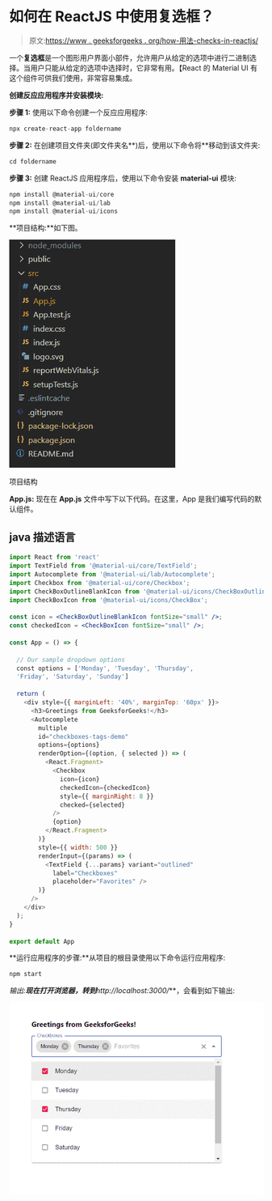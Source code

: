 # 如何在 ReactJS 中使用复选框？

> 原文:[https://www . geeksforgeeks . org/how-用法-checks-in-reactjs/](https://www.geeksforgeeks.org/how-to-use-checkboxes-in-reactjs/)

一个**复选框**是一个图形用户界面小部件，允许用户从给定的选项中进行二进制选择。当用户只能从给定的选项中选择时，它非常有用。【React 的 Material UI 有这个组件可供我们使用，非常容易集成。

**创建反应应用程序并安装模块:**

**步骤 1:** 使用以下命令创建一个反应应用程序:

```jsx
npx create-react-app foldername
```

**步骤 2:** 在创建项目文件夹(即文件夹名**)后，使用以下命令将**移动到该文件夹:

```jsx
cd foldername
```

**步骤 3:** 创建 ReactJS 应用程序后，使用以下命令安装 **material-ui** 模块:

```jsx
npm install @material-ui/core
npm install @material-ui/lab
npm install @material-ui/icons
```

**项目结构:**如下图。

![](img/f04ae0d8b722a9fff0bd9bd138b29c23.png)

项目结构

**App.js:** 现在在 **App.js** 文件中写下以下代码。在这里，App 是我们编写代码的默认组件。

## java 描述语言

```jsx
import React from 'react'
import TextField from '@material-ui/core/TextField';
import Autocomplete from '@material-ui/lab/Autocomplete';
import Checkbox from '@material-ui/core/Checkbox';
import CheckBoxOutlineBlankIcon from '@material-ui/icons/CheckBoxOutlineBlank';
import CheckBoxIcon from '@material-ui/icons/CheckBox';

const icon = <CheckBoxOutlineBlankIcon fontSize="small" />;
const checkedIcon = <CheckBoxIcon fontSize="small" />;

const App = () => {

  // Our sample dropdown options
  const options = ['Monday', 'Tuesday', 'Thursday', 
  'Friday', 'Saturday', 'Sunday']

  return (
    <div style={{ marginLeft: '40%', marginTop: '60px' }}>
      <h3>Greetings from GeeksforGeeks!</h3>
      <Autocomplete
        multiple
        id="checkboxes-tags-demo"
        options={options}
        renderOption={(option, { selected }) => (
          <React.Fragment>
            <Checkbox
              icon={icon}
              checkedIcon={checkedIcon}
              style={{ marginRight: 8 }}
              checked={selected}
            />
            {option}
          </React.Fragment>
        )}
        style={{ width: 500 }}
        renderInput={(params) => (
          <TextField {...params} variant="outlined"
            label="Checkboxes"
            placeholder="Favorites" />
        )}
      />
    </div>
  );
}

export default App
```

**运行应用程序的步骤:**从项目的根目录使用以下命令运行应用程序:

```jsx
npm start
```

**输出:**现在打开浏览器，转到***http://localhost:3000/***，会看到如下输出:

![](img/878131d88a21bcd476e2d099c15f4c90.png)